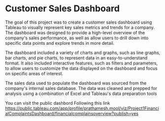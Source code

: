 # Customer Sales Dashboard


The goal of this project was to create a customer sales dashboard using Tableau to visually represent key sales metrics and trends for a company. The dashboard was designed to provide a high-level overview of the company's sales performance, as well as allow users to drill down into specific data points and explore trends in more detail.

The dashboard included a variety of charts and graphs, such as line graphs, bar charts, and pie charts, to represent data in an easy-to-understand format. It also included interactive features, such as filters and parameters, to allow users to customize the data displayed on the dashboard and focus on specific areas of interest.

The sales data used to populate the dashboard was sourced from the company's internal sales database. The data was cleaned and prepped for analysis using a combination of Excel and Tableau's data preparation tools

You can visit the public dashbord Following this link
https://public.tableau.com/app/profile/prathamesh.mool/viz/Project1FinancialComplaintsDashboard/financialcomplainsoverview?publish=yes
